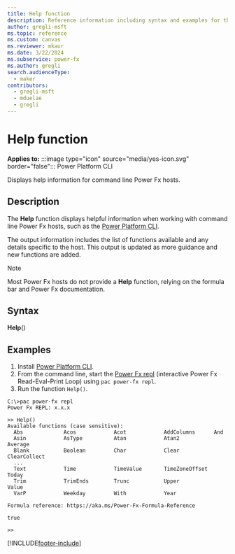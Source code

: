 ```yaml
---
title: Help function
description: Reference information including syntax and examples for the Help function.
author: gregli-msft
ms.topic: reference
ms.custom: canvas
ms.reviewer: mkaur
ms.date: 3/22/2024
ms.subservice: power-fx
ms.author: gregli
search.audienceType:
  - maker
contributors:
  - gregli-msft
  - mduelae
  - gregli
---
```


# Help function

**Applies to:** :::image type="icon" source="media/yes-icon.svg" border="false"::: Power Platform CLI

Displays help information for command line Power Fx hosts.

## Description

The **Help** function displays helpful information when working with command line Power Fx hosts, such as the [Power Platform CLI](../../developer/cli/introduction.md).  

The output information includes the list of functions available and any details specific to the host. This output is updated as more guidance and new functions are added.

> [!NOTE]
> Most Power Fx hosts do not provide a **Help** function, relying on the formula bar and Power Fx documentation.

## Syntax

**Help**()

## Examples

1. Install [Power Platform CLI](../../developer/cli/introduction.md).
1. From the command line, start the [Power Fx repl](../../developer/cli/reference/power-fx.md) (interactive Power Fx Read-Eval-Print Loop) using `pac power-fx repl`.
1. Run the function `Help()`.  

```
C:\>pac power-fx repl
Power Fx REPL: x.x.x

>> Help()
Available functions (case sensitive):
  Abs             Acos            Acot            AddColumns      And
  Asin            AsType          Atan            Atan2           Average
  Blank           Boolean         Char            Clear           ClearCollect
  ...
  Text            Time            TimeValue       TimeZoneOffset  Today
  Trim            TrimEnds        Trunc           Upper           Value
  VarP            Weekday         With            Year

Formula reference: https://aka.ms/Power-Fx-Formula-Reference

true

>>
```

[!INCLUDE[footer-include](../../includes/footer-banner.md)]
